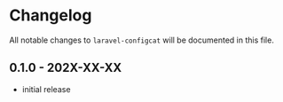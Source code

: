 # Changelog

All notable changes to `laravel-configcat` will be documented in this file.

## 0.1.0 - 202X-XX-XX

- initial release
